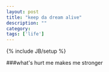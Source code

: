 ```yaml
---
layout: post
title: "keep da dream alive"
description: ""
category: 
tags: ['life']
---
```

{% include JB/setup %}

###what's hurt me makes me stronger
